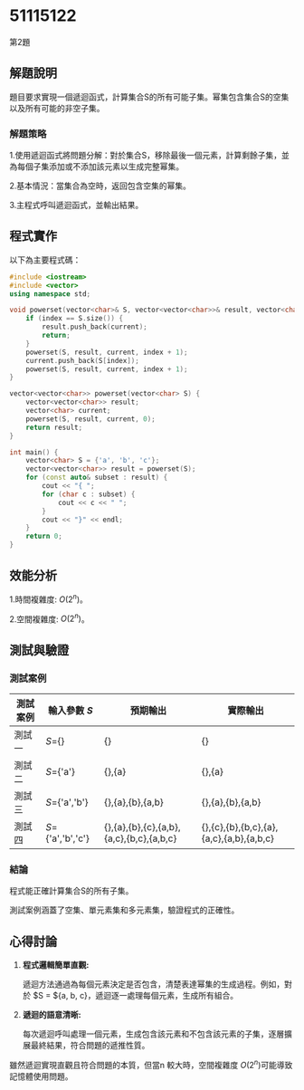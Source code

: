 # 51115122

第2題

## 解題說明

題目要求實現一個遞迴函式，計算集合S的所有可能子集。幂集包含集合S的空集以及所有可能的非空子集。

### 解題策略

1.使用遞迴函式將問題分解：對於集合S，移除最後一個元素，計算剩餘子集，並為每個子集添加或不添加該元素以生成完整幂集。

2.基本情況：當集合為空時，返回包含空集的幂集。

3.主程式呼叫遞迴函式，並輸出結果。

## 程式實作

以下為主要程式碼：

```cpp
#include <iostream>
#include <vector>
using namespace std;

void powerset(vector<char>& S, vector<vector<char>>& result, vector<char> current, int index) {
    if (index == S.size()) {
        result.push_back(current);
        return;
    }
    powerset(S, result, current, index + 1);
    current.push_back(S[index]);
    powerset(S, result, current, index + 1);
}

vector<vector<char>> powerset(vector<char> S) {
    vector<vector<char>> result;
    vector<char> current;
    powerset(S, result, current, 0);
    return result;
}

int main() {
    vector<char> S = {'a', 'b', 'c'};
    vector<vector<char>> result = powerset(S);
    for (const auto& subset : result) {
        cout << "{ ";
        for (char c : subset) {
            cout << c << " ";
        }
        cout << "}" << endl;
    }
    return 0;
}
```

## 效能分析

1.時間複雜度:
 $O(2^n)$。

2.空間複雜度:
 $O(2^n)$。

## 測試與驗證

### 測試案例

| 測試案例 | 輸入參數 $S$ | 預期輸出 | 實際輸出 |
|----------|--------------|----------|----------|
| 測試一   | $S=${}        | {}        | {}       |
| 測試二   | $S=${'a'}     | {},{a}    | {},{a}   | 
| 測試三   | $S=${'a','b'} | {},{a},{b},{a,b}     | {},{a},{b},{a,b}|
| 測試四   | $S=${'a','b','c'} | {},{a},{b},{c},{a,b},{a,c},{b,c},{a,b,c}|{},{c},{b},{b,c},{a},{a,c},{a,b},{a,b,c}         |

### 結論
 程式能正確計算集合S的所有子集。

 測試案例涵蓋了空集、單元素集和多元素集，驗證程式的正確性。

## 心得討論

1. **程式邏輯簡單直觀:**
   
    遞迴方法通過為每個元素決定是否包含，清楚表達幂集的生成過程。例如，對於 $S = ${a, b, c}，遞迴逐一處理每個元素，生成所有組合。

2. **遞迴的語意清晰:**

   每次遞迴呼叫處理一個元素，生成包含該元素和不包含該元素的子集，逐層擴展最終結果，符合問題的遞推性質。

雖然遞迴實現直觀且符合問題的本質，但當n 較大時，空間複雜度 $O(2^n)$可能導致記憶體使用問題。
